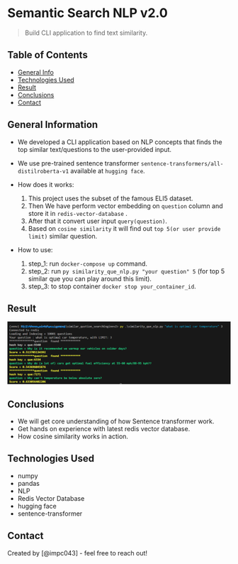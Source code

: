 # Semantic Search NLP v2.0
> Build CLI application to find text similarity.


## Table of Contents
* [General Info](#general-information)
* [Technologies Used](#technologies-used)
* [Result](#result)
* [Conclusions](#conclusions)
* [Contact](#contact)



## General Information
- We developed a CLI application based on NLP concepts that finds the top similar text/questions to the user-provided input. 
- We use pre-trained sentence transformer ``sentence-transformers/all-distilroberta-v1`` available at ``hugging face``. 
- How does it works:
  1. This project uses the subset of the famous ELI5 dataset. 
  2. Then We have perform vector embedding on ``question`` column and store it in ``redis-vector-database`` .
  3. After that it convert user input ``query(question)``. 
  4. Based on ``cosine similarity`` it will find out ``top 5(or user provide limit)`` similar question. 

- How to use:
  1. step_1: run ``docker-compose up`` command. 
  2. step_2: run ``py similarity_que_nlp.py "your question" 5`` (for top 5 similar que you can play around this limit).
  3. step_3: to stop container ``docker stop your_container_id``. 
  
## Result
![result](Data/nlp_result.png) 

## Conclusions
- We will get core understanding of how Sentence transformer work.
- Get hands on experience with latest redis vector database. 
- How cosine similarity works in action. 


## Technologies Used
- numpy 
- pandas 
- NLP
- Redis Vector Database
- hugging face
- sentence-transformer


## Contact
Created by [@impc043] - feel free to reach out!
